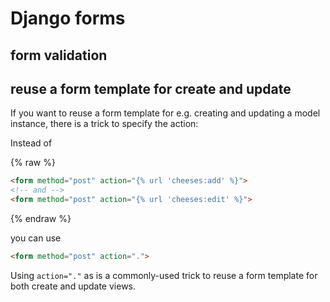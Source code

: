# Django forms

## form validation

## reuse a form template for create and update

If you want to reuse a form template for e.g. creating and updating a model instance, there is a trick to specify the action:

Instead of

{% raw %}

```html
<form method="post" action="{% url 'cheeses:add' %}">
<!-- and -->
<form method="post" action="{% url 'cheeses:edit' %}">
```

{% endraw %}

you can use

```html
<form method="post" action=".">
```

Using `action="."` as is a commonly-used trick to reuse a form template for both create and update views.
